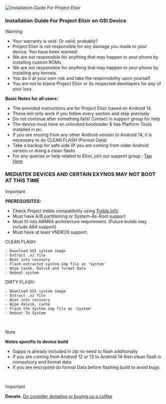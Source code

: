 ![Installation Guide For Project Elixir](https://i.imgur.com/42LxtAl.png)

### Installation Guide For Project Elixir on GSI Device

> [!Warning]
> * Your warranty is void. Or valid, probably?
> * Project Elixir is not responsible for any damage you made to your device. You have been warned!
> * We are not responsible for anything that may happen to your phone by installing custom ROMs.
> * We are not responsible for anything that may happen to your phone by installing any kernels.
> * You do it at your own risk and take the responsibility upon yourself
> * You are not to blame Project Elixir or its respected developers for any of your loss.
>
> **Basic Notes for all users:**  
> * The provided instructions are for Project Elixir based on Android 14.
> * These will only work if you follow every section and step precisely
> * Do not continue after something fails! Contact in support group for help
> * The device must have an unlocked bootloader & has Platform Tools installed in pc.
> * If you are moving from any other Android version to Android 14, it is necessary to do CLEAN FLASH (Format Data)
> * Take a backup for safe side (If you are coming from older Android version or doing a clean flash)
> * For any queries or help related to Elixir, join our support group : [Tap Here](https://telegram.me/Elixir_Discussion)  


### MEDIATEK DEVICES AND CERTAIN EXYNOS MAY NOT BOOT AT THIS TIME

> [!Important]
> **PREREQUISITES:**
> - Check Project treble compatibility using [Treble Info](https://play.google.com/store/apps/details?id=tk.hack5.treblecheck)
> - Must have A/B partitioning or System-As-Root support
> - Must fit into ARM64 architecture requirement. (Future builds may include A64 support)
> - Must have at least VNDK28 support.

CLEAN FLASH:
```
- Download GSI system image
- Extract .xz file
- Boot into recovery
- Flash extracted system.img file as 'System'
- Wipe Cache, Dalvik and format Data
- Reboot system
```

DIRTY FLASH:
```
- Download GSI system image
- Extract .xz file
- Boot into recovery
- Wipe dalvik, cache
- Flash the system.img file as 'System'
- Reboot To System
```

<br>

> [!Note] 
> **Notes specific to device build**
> * Gapps is already included in zip no need to flash additionally
> * If you are coming from Android 12 or 13 to Android 14 then clean flash is compulsory and format data.
> * If you are encrypted do format Data before flashing build to avoid bugs.

<br>

> [!Important]
> **Donate**: [Do consider donating or buying us a coffee](https://projectelixiros.com/donate)
